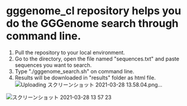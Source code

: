 
# gggenome_cl repository helps you do the GGGenome search through command line.

1. Pull the repository to your local environment.
2. Go to the directory, open the file named "sequences.txt" and paste sequences you want to search. 
3. Type "./gggenome_search.sh" on command line. 
4. Results will be downloaded in "results" folder as html file.
![Uploading スクリーンショット 2021-03-28 13.58.04.png…]()

![スクリーンショット 2021-03-28 13 57 23](https://user-images.githubusercontent.com/69259748/112742878-86f1e700-8fcd-11eb-98e4-273272b83b53.png)
